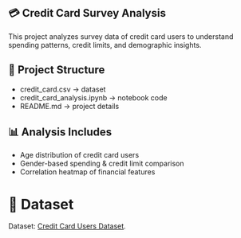 ## 💳 Credit Card Survey Analysis

This project analyzes survey data of credit card users to understand spending patterns, credit limits, and demographic insights.

## 📂 Project Structure
- credit_card.csv → dataset
- credit_card_analysis.ipynb → notebook code
- README.md → project details


## 📊 Analysis Includes
- Age distribution of credit card users
- Gender-based spending & credit limit comparison
- Correlation heatmap of financial features


# 📖 Dataset
Dataset: [Credit Card Users Dataset](https://www.kaggle.com/datasets/arjunbhasin2013/ccdata).
